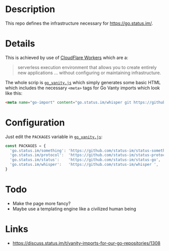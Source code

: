 # Description

This repo defines the infrastructure necessary for https://go.status.im/.

# Details

This is achieved by use of [CloudFlare Workers](https://developers.cloudflare.com/workers/) which are a:

>serverless execution environment that allows you to create entirely new applications ... without configuring or maintaining infrastructure.

The whole scrip is [`go_vanity.js`](go_vanity.js) which simply generates some basic HTML which includes the necessary `<meta>` tags for Go Vanty imports which look like this:
```html
<meta name="go-import" content="go.status.im/whisper git https://github.com/status-im/whisper ">
```

# Configuration

Just edit the `PACKAGES` variable in [`go_vanity.js`](go_vanity.js):
```javascript
const PACKAGES = {
  'go.status.im/something': 'https://github.com/status-im/status-something', /* added */
  'go.status.im/protocol':  'https://github.com/status-im/status-protocol-go',
  'go.status.im/status':    'https://github.com/status-im/status-go',
  'go.status.im/whisper':   'https://github.com/status-im/whisper ',
}
```

# Todo

* Make the page more fancy?
* Maybe use a templating engine like a civilized human being

# Links

* https://discuss.status.im/t/vanity-imports-for-our-go-repositories/1308
